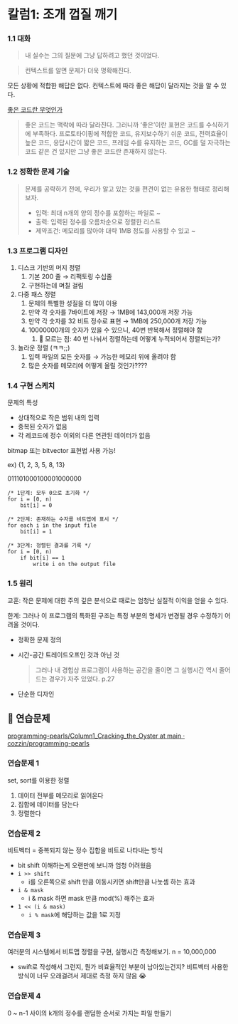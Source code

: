 # 칼럼1: 조개 껍질 깨기

### 1.1 대화

> 내 실수는 그의 질문에 그냥 답하려고 했던 것이었다.
> 

> 컨텍스트를 알면 문제가 더욱 명확해진다.
> 

모든 상황에 적합한 해답은 없다. 컨텍스트에 따라 좋은 해답이 달라지는 것을 알 수 있다.

[좋은 코드란 무엇인가](https://gyuwon.github.io/blog/2020/07/31/what-is-good-code.html)

> 좋은 코드는 맥락에 따라 달라진다. 그러니까 ‘좋은’이란 표현은 코드를 수식하기에 부족하다. 프로토타이핑에 적합한 코드, 유지보수하기 쉬운 코드, 전력효율이 높은 코드, 응답시간이 짧은 코드, 프레임 수를 유지하는 코드, GC를 덜 자극하는 코드 같은 건 있지만 그냥 좋은 코드란 존재하지 않는다.
> 

### 1.2 정확한 문제 기술

> 문제를 공략하기 전에, 우리가 알고 있는 것을 편견이 없는 유용한 형태로 정리해 보자.
> - 입력: 최대 n개의 양의 정수를 포함하는 파일로 ~
> - 출력: 입력된 정수를 오름차순으로 정렬한 리스트
> - 제약조건: 메모리를 많아야 대략 1MB 정도를 사용할 수 있고 ~
> 

### 1.3 프로그램 디자인

1. 디스크 기반의 머지 정렬
    1. 기본 200 줄 → 리팩토링 수십줄
    2. 구현하는데 며칠 걸림
2. 다중 패스 정렬
    1. 문제의 특별한 성질을 더 많이 이용
    2. 만약 각 숫자를 7바이트에 저장 → 1MB에 143,000개 저장 가능
    3. 만약 각 숫자를 32 비트 정수로 표현 → 1MB에 250,000개 저장 가능
    4. 10000000개의 숫자가 있을 수 있으니, 40번 반복해서 정렬해야 함
        1. 🤔 모르는 점: 40 번 나눠서 정렬하는데 어떻게 누적되어서 정렬되는가?
3. 놀라운 정렬 (ㅋㅋ;;)
    1. 입력 파일의 모든 숫자를 → 가능한 메모리 위에 올려야 함
    2. 많은 숫자를 메모리에 어떻게 올릴 것인가????
    

### 1.4 구현 스케치

문제의 특성

- 상대적으로 작은 범위 내의 입력
- 중복된 숫자가 없음
- 각 레코드에 정수 이외의 다른 연관된 데이터가 없음

bitmap 또는 bitvector 표현법 사용 가능!

ex) {1, 2, 3, 5, 8, 13}

011101000100001000000

```
/* 1단계: 모두 0으로 초기화 */
for i = [0, n)
    bit[i] = 0

/* 2단계: 존재하는 수자를 비트맵에 표시 */
for each i in the input file
    bit[i] = 1

/* 3단계: 정렬된 결과를 기록 */
for i = [0, n)
    if bit[i] == 1
        write i on the output file
```

### 1.5 원리

교훈: 작은 문제에 대한 주의 깊은 분석으로 때로는 엄청난 실질적 이익을 얻을 수 있다.

한계: 그러나 이 프로그램의 특화된 구조는 특정 부분의 명세가 변경될 경우 수정하기 어려울 것이다.

- 정확한 문제 정의
- 시간-공간 트레이드오프인 것과 아닌 것
    
    > 그러나 내 경험상 프로그램이 사용하는 공간을 줄이면 그 실행시간 역시 줄어드는 경우가 자주 있었다. p.27
    > 
- 단순한 디자인

## 🤸 연습문제

[programming-pearls/Column1_Cracking_the_Oyster at main · cozzin/programming-pearls](https://github.com/cozzin/programming-pearls/tree/main/Column1_Cracking_the_Oyster)

### 연습문제 1

set, sort를 이용한 정렬

1. 데이터 전부를 메모리로 읽어온다
2. 집합에 데이터를 담는다
3. 정렬한다

### 연습문제 2

비트벡터 = 중복되지 않는 정수 집합을 비트로 나타내는 방식

- bit shift 이해하는게 오랜만에 보니까 엄청 어려웠음
- `i >> shift` 
  - i를 오른쪽으로 shift 만큼 이동시키면 shift만큼 나눗셈 하는 효과
- `i & mask`
  - i & mask 하면 mask 만큼 mod(%) 해주는 효과
- `1 << (i & mask)`
  - `i % mask`에 해당하는 값을 1로 지정

### 연습문제 3

여러분의 시스템에서 비트맵 정렬을 구현, 실행시간 측정해보기. n = 10,000,000

- swift로 작성해서 그런지, 뭔가 비효율적인 부분이 남아있는건지? 비트벡터 사용한 방식이 너무 오래걸려서 제대로 측정 하지 않음 😭

### 연습문제 4

0 ~ n-1 사이의 k개의 정수를 랜덤한 순서로 가지는 파일 만들기
